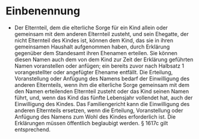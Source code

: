 # Einbenennung

- Der Elternteil, dem die elterliche Sorge für ein Kind allein oder gemeinsam mit dem anderen Elternteil zusteht, und sein Ehegatte, der nicht Elternteil des Kindes ist, können dem Kind, das sie in ihren gemeinsamen Haushalt aufgenommen haben, durch Erklärung gegenüber dem Standesamt ihren Ehenamen erteilen. Sie können diesen Namen auch dem von dem Kind zur Zeit der Erklärung geführten Namen voranstellen oder anfügen; ein bereits zuvor nach Halbsatz 1 vorangestellter oder angefügter Ehename entfällt. Die Erteilung, Voranstellung oder Anfügung des Namens bedarf der Einwilligung des anderen Elternteils, wenn ihm die elterliche Sorge gemeinsam mit dem den Namen erteilenden Elternteil zusteht oder das Kind seinen Namen führt, und, wenn das Kind das fünfte Lebensjahr vollendet hat, auch der Einwilligung des Kindes. Das Familiengericht kann die Einwilligung des anderen Elternteils ersetzen, wenn die Erteilung, Voranstellung oder Anfügung des Namens zum Wohl des Kindes erforderlich ist. Die Erklärungen müssen öffentlich beglaubigt werden. § 1617c gilt entsprechend.

